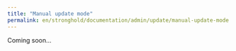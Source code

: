 ```yaml
---
title: "Manual update mode"
permalink: en/stronghold/documentation/admin/update/manual-update-mode.html
---
```


Coming soon...
